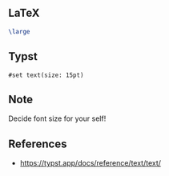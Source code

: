 ## LaTeX

```latex
\large
```



## Typst

```typst
#set text(size: 15pt)
```




## Note

Decide font size for your self!




## References

- https://typst.app/docs/reference/text/text/

